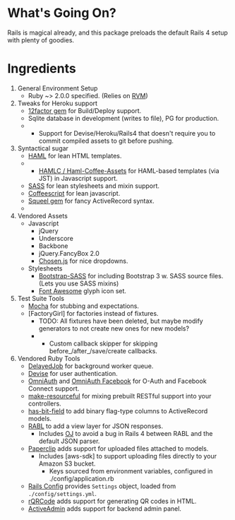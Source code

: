 What's Going On? 
===

Rails is magical already, and this package preloads the default Rails 4 setup with plenty of goodies. 

# Ingredients

1. General Environment Setup
    - Ruby ~> 2.0.0 specified. (Relies on [RVM](https://rvm.io/))
2. Tweaks for Heroku support
    - [12factor gem](https://github.com/heroku/rails_12factor) for Build/Deploy support.
    - Sqlite database in development (writes to file), PG for production. 
    - * Support for Devise/Heroku/Rails4 that doesn't require you to commit compiled assets to git before pushing.
3. Syntactical sugar
    - [HAML](https://github.com/indirect/haml-rails) for lean HTML templates.
    - * [HAMLC / Haml-Coffee-Assets](https://github.com/netzpirat/haml_coffee_assets) for HAML-based templates (via JST) in Javascript support.
    - [SASS](https://github.com/rails/sass-rails) for lean stylesheets and mixin support.
    - [Coffeescript](https://github.com/rails/coffee-rails) for lean javascript.
    - [Squeel gem](https://github.com/activerecord-hackery/squeel) for fancy ActiveRecord syntax.
    - 
3. Vendored Assets
    - Javascript
        - jQuery
        - Underscore
        - Backbone
        - jQuery.FancyBox 2.0
        - [Chosen.js](https://github.com/tsechingho/chosen-rails) for nice dropdowns.
    - Stylesheets
        - [Bootstrap-SASS](https://github.com/twbs/bootstrap-sass) for including Bootstrap 3 w. SASS source files. (Lets you use SASS mixins)
        - [Font Awesome](https://github.com/bokmann/font-awesome-rails) glyph icon set. 
4. Test Suite Tools
    - [Mocha](https://github.com/quartzmo/mocha_rails) for stubbing and expectations.
    - [FactoryGirl] for factories instead of fixtures. 
        - TODO: All fixtures have been deleted, but maybe modify generators to not create new ones for new models? 
        - * Custom callback skipper for skipping before_/after_/save/create callbacks.
5. Vendored Ruby Tools
    - [DelayedJob](https://github.com/collectiveidea/delayed_job) for background worker queue.
    - [Devise](https://github.com/plataformatec/devise) for user authentication.
    - [OmniAuth](https://github.com/intridea/omniauth) and [OmniAuth Facebook](https://github.com/mkdynamic/omniauth-facebook) for O-Auth and Facebook Connect support. 
    - [make-resourceful](https://github.com/hcatlin/make_resourceful) for mixing prebuilt RESTful support into your controllers. 
    - [has-bit-field](https://github.com/pjb3/has-bit-field) to add binary flag-type columns to ActiveRecord models. 
    - [RABL](https://github.com/ccocchi/rabl-rails) to add a view layer for JSON responses. 
        - Includes [OJ](https://github.com/ohler55/oj) to avoid a bug in Rails 4 between RABL and the default JSON parser. 
    - [Paperclip](https://github.com/thoughtbot/paperclip) adds support for uploaded files attached to models.
        - Includes [aws-sdk] to support uploading files directly to your Amazon S3 bucket. 
            - Keys sourced from environment variables, configured in ./config/application.rb
    - [Rails Config](https://github.com/railsjedi/rails_config) provides `Settings` object, loaded from `./config/settings.yml`.
    - [rQRCode](https://github.com/whomwah/rqrcode) adds support for generating QR codes in HTML.
    - [ActiveAdmin](https://github.com/gregbell/active_admin) adds support for backend admin panel.


